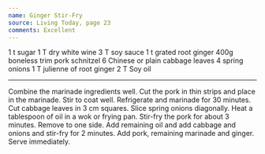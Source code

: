 ```yaml
---
name: Ginger Stir-Fry
source: Living Today, page 23
comments: Excellent
---
```


1 t sugar
1 T dry white wine
3 T soy sauce
1 t grated root ginger
400g boneless trim pork schnitzel
6 Chinese or plain cabbage leaves
4 spring onions
1 T julienne of root ginger
2 T Soy oil

---

Combine the marinade ingredients well.
Cut the pork in thin strips and place in the marinade.  Stir to coat well.  Refrigerate and marinade for 30 minutes.
Cut cabbage leaves in 3 cm squares.  Slice spring onions diagonally.
Heat a tablespoon of oil in a wok or frying pan.  Stir-fry the pork for about 3 minutes.  Remove to one side.  Add remaining oil and add cabbage and onions and stir-fry for 2 minutes.  Add pork, remaining marinade and ginger.  Serve immediately.

